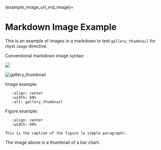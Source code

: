 (example_image_url_md_image)=

# Markdown Image Example

This is an example of images in a markdown to test ``gallery_thumbnail`` for myst ``image`` directive.

Conventional markdown image syntax:

![](/_static/bar_colors.png)

![gallery_thumbnail](/_static/barchart.png)

Image example:

```{image} /_static/affine.png
   :align: center
   :width: 60%
   :alt: gallery_thumbnail
```

Figure example:

```{figure} /_static/rgb.png
   :align: center
   :width: 60%

This is the caption of the figure (a simple paragraph).
```

The image above is a thumbnail of a bar chart.